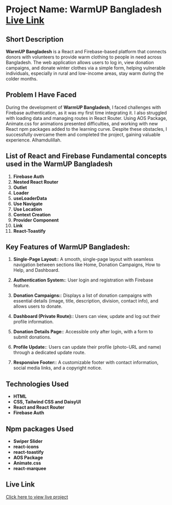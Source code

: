 # Project Name: WarmUP Bangladesh [Live Link](https://shafriki-warmup-bd.surge.sh/)

## Short Description
**WarmUP Bangladesh** is a React and Firebase-based platform that connects donors with volunteers to provide warm clothing to people in need across Bangladesh. The web application allows users to log in, view donation campaigns, and donate winter clothes via a simple form, helping vulnerable individuals, especially in rural and low-income areas, stay warm during the colder months.


## Problem I Have Faced
During the development of **WarmUP Bangladesh**, I faced challenges with Firebase authentication, as it was my first time integrating it. I also struggled with loading data and managing routes in React Router. Using AOS Package, Animate.css for animations presented difficulties, and working with new React npm packages added to the learning curve. Despite these obstacles, I successfully overcame them and completed the project, gaining valuable experience. Alhamdulillah.


## List of React and Firebase Fundamental concepts used in the WarmUP Bangladesh
1. **Firebase Auth**
2. **Nested React Router**
3. **Outlet**
4. **Loader**
5. **useLoaderData**
6. **Use Navigate**
7. **Use Location**
8. **Context Creation**
9. **Provider Component**
10. **Link**
11. **React-Toastify**


## Key Features of WarmUP Bangladesh:
1. **Single-Page Layout:**:  A smooth, single-page layout with seamless navigation between sections like Home, Donation Campaigns, How to Help, and Dashboard.

2. **Authentication System:**: User login and registration with Firebase feature.

3. **Donation Campaigns:**: Displays a list of donation campaigns with essential details (image, title, description, division, contact info), and allows users to donate.

4. **Dashboard (Private Route):**: Users can view, update and log out their profile information.

5. **Donation Details Page:**: Accessible only after login, with a form to submit donations.

6. **Profile Update:**: Users can update their profile (photo-URL and name) through a dedicated update route.

7. **Responsive Footer:**: A customizable footer with contact information, social media links, and a copyright notice.


## Technologies Used
- **HTML**
- **CSS, Tailwind CSS and DaisyUI**
- **React and React Router**
- **Firebase Auth**


## Npm packages Used
- **Swiper Slider**
- **react-icons**
- **react-toastify**
- **AOS Package**
- **Animate.css**
- **react-marquee**


## Live Link
[Click here to view live project](https://shafriki-warmup-bd.surge.sh/)